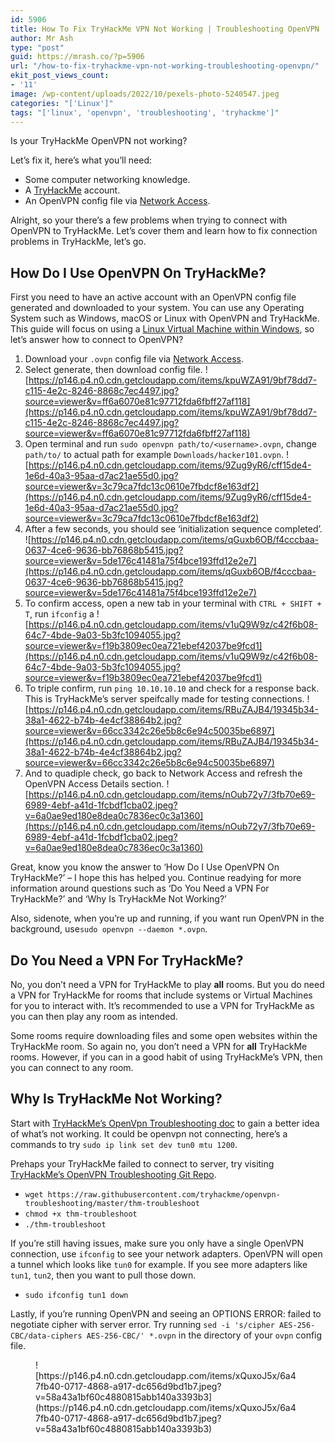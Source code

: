 ```yaml
---
id: 5906
title: How To Fix TryHackMe VPN Not Working | Troubleshooting OpenVPN
author: Mr Ash
type: "post"
guid: https://mrash.co/?p=5906
url: "/how-to-fix-tryhackme-vpn-not-working-troubleshooting-openvpn/"
ekit_post_views_count:
- '11'
image: /wp-content/uploads/2022/10/pexels-photo-5240547.jpeg
categories: "['Linux']"
tags: "['linux', 'openvpn', 'troubleshooting', 'tryhackme']"
---
```


Is your TryHackMe OpenVPN not working?

Let’s fix it, here’s what you’ll need:

- Some computer networking knowledge.
- A [TryHackMe](https://tryhackme.com/) account.
- An OpenVPN config file via [Network Access](https://tryhackme.com/access).

Alright, so your there’s a few problems when trying to connect with OpenVPN to TryHackMe. Let’s cover them and learn how to fix connection problems in TryHackMe, let’s go.

## How Do I Use OpenVPN On TryHackMe?

First you need to have an active account with an OpenVPN config file generated and downloaded to your system. You can use any Operating System such as Windows, macOS or Linux with OpenVPN and TryHackMe. This guide will focus on using a [Linux Virtual Machine within Windows](https://mrash.co/how-to-setup-ubuntu-using-virtualbox/), so let’s answer how to connect to OpenVPN?

1. Download your `.ovpn` config file via [Network Access](https://tryhackme.com/access).
2. Select generate, then download config file. ![https://p146.p4.n0.cdn.getcloudapp.com/items/kpuWZA91/9bf78dd7-c115-4e2c-8246-8868c7ec4497.jpg?source=viewer&v=ff6a6070e81c97712fda6fbff27af118](https://p146.p4.n0.cdn.getcloudapp.com/items/kpuWZA91/9bf78dd7-c115-4e2c-8246-8868c7ec4497.jpg?source=viewer&v=ff6a6070e81c97712fda6fbff27af118)
3. Open terminal and run `sudo openvpn path/to/<username>.ovpn`, change `path/to/` to actual path for example `Downloads/hacker101.ovpn`. ![https://p146.p4.n0.cdn.getcloudapp.com/items/9Zug9yR6/cff15de4-1e6d-40a3-95aa-d7ac21ae55d0.jpg?source=viewer&v=3c79ca7fdc13c0610e7fbdcf8e163df2](https://p146.p4.n0.cdn.getcloudapp.com/items/9Zug9yR6/cff15de4-1e6d-40a3-95aa-d7ac21ae55d0.jpg?source=viewer&v=3c79ca7fdc13c0610e7fbdcf8e163df2)
4. After a few seconds, you should see ‘initialization sequence completed’. ![https://p146.p4.n0.cdn.getcloudapp.com/items/qGuxb6OB/f4cccbaa-0637-4ce6-9636-bb76868b5415.jpg?source=viewer&v=5de176c41481a75f4bce193ffd12e2e7](https://p146.p4.n0.cdn.getcloudapp.com/items/qGuxb6OB/f4cccbaa-0637-4ce6-9636-bb76868b5415.jpg?source=viewer&v=5de176c41481a75f4bce193ffd12e2e7)
5. To confirm access, open a new tab in your terminal with `CTRL + SHIFT + T`, run `ifconfig` a ![https://p146.p4.n0.cdn.getcloudapp.com/items/v1uQ9W9z/c42f6b08-64c7-4bde-9a03-5b3fc1094055.jpg?source=viewer&v=f19b3809ec0ea721ebef42037be9fcd1](https://p146.p4.n0.cdn.getcloudapp.com/items/v1uQ9W9z/c42f6b08-64c7-4bde-9a03-5b3fc1094055.jpg?source=viewer&v=f19b3809ec0ea721ebef42037be9fcd1)
6. To triple confirm, run `ping 10.10.10.10` and check for a response back. This is TryHackMe’s server speifcally made for testing connections. ![https://p146.p4.n0.cdn.getcloudapp.com/items/RBuZAJB4/19345b34-38a1-4622-b74b-4e4cf38864b2.jpg?source=viewer&v=66cc3342c26e5b8c6e94c50035be6897](https://p146.p4.n0.cdn.getcloudapp.com/items/RBuZAJB4/19345b34-38a1-4622-b74b-4e4cf38864b2.jpg?source=viewer&v=66cc3342c26e5b8c6e94c50035be6897)
7. And to quadiple check, go back to Network Access and refresh the OpenVPN Access Details section. ![https://p146.p4.n0.cdn.getcloudapp.com/items/nOub72y7/3fb70e69-6989-4ebf-a41d-1fcbdf1cba02.jpeg?v=6a0ae9ed180e8dea0c7836ec0c3a1360](https://p146.p4.n0.cdn.getcloudapp.com/items/nOub72y7/3fb70e69-6989-4ebf-a41d-1fcbdf1cba02.jpeg?v=6a0ae9ed180e8dea0c7836ec0c3a1360)

Great, know you know the answer to ‘How Do I Use OpenVPN On TryHackMe?’ – I hope this has helped you. Continue readying for more information around questions such as ‘Do You Need a VPN For TryHackMe?’ and ‘Why Is TryHackMe Not Working?’

Also, sidenote, when you’re up and running, if you want run OpenVPN in the background, use`sudo openvpn --daemon *.ovpn`.

## Do You Need a VPN For TryHackMe?

No, you don’t need a VPN for TryHackMe to play **all** rooms. But you do need a VPN for TryHackMe for rooms that include systems or Virtual Machines for you to interact with. It’s recommended to use a VPN for TryHackMe as you can then play any room as intended.

Some rooms require downloading files and some open websites within the TryHackMe room. So again no, you don’t need a VPN for **all** TryHackMe rooms. However, if you can in a good habit of using TryHackMe’s VPN, then you can connect to any room.

## Why Is TryHackMe Not Working?

Start with [TryHackMe’s OpenVpn Troubleshooting doc](https://docs.tryhackme.com/docs/openvpn/troubleshooting/openvpn-troubleshooting/) to gain a better idea of what’s not working. It could be openvpn not connecting, here’s a commands to try `sudo ip link set dev tun0 mtu 1200`.

Prehaps your TryHackMe failed to connect to server, try visiting [TryHackMe’s OpenVPN Troubleshooting Git Repo](https://github.com/tryhackme/openvpn-troubleshooting).

- `wget https://raw.githubusercontent.com/tryhackme/openvpn-troubleshooting/master/thm-troubleshoot`
- `chmod +x thm-troubleshoot`
- `./thm-troubleshoot`

If you’re still having issues, make sure you only have a single OpenVPN connection, use `ifconfig` to see your network adapters. OpenVPN will open a tunnel which looks like `tun0` for example. If you see more adapters like `tun1`, `tun2`, then you want to pull those down.

- `sudo ifconfig tun1 down`

Lastly, if you’re running OpenVPN and seeing an OPTIONS ERROR: failed to negotiate cipher with server error. Try running `sed -i 's/cipher AES-256-CBC/data-ciphers AES-256-CBC/' *.ovpn` in the directory of your `ovpn` config file.

<figure class="wp-block-image">![https://p146.p4.n0.cdn.getcloudapp.com/items/xQuxoJ5x/6a47fb40-0717-4868-a917-dc656d9bd1b7.jpeg?v=58a43a1bf60c4880815abb140a3393b3](https://p146.p4.n0.cdn.getcloudapp.com/items/xQuxoJ5x/6a47fb40-0717-4868-a917-dc656d9bd1b7.jpeg?v=58a43a1bf60c4880815abb140a3393b3)</figure>